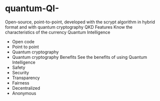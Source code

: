 # quantum-QI-
Open-source, point-to-point, developed with the scrypt algorithm in  hybrid format and with quantum cryptography QKD
Features
Know the characteristics of the currency Quantum Intelligence

- Open code
- Point to point
- Quantum cryptography 
- Quantum cryptography 
Benefits
See the benefits of using Quantum Intelligence
- Safety
- Security
- Transparency
- Fairness
- Decentralized
- Anonymous
